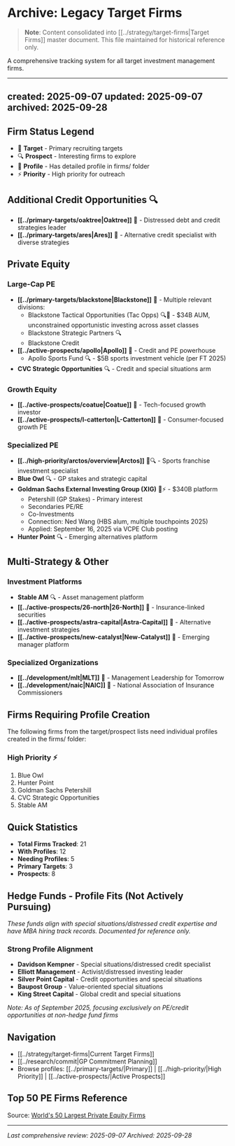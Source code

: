 # Archive: Legacy Target Firms

> **Note**: Content consolidated into [[../strategy/target-firms|Target Firms]] master document.
> This file maintained for historical reference only.

A comprehensive tracking system for all target investment management firms.

---
created: 2025-09-07
updated: 2025-09-07
archived: 2025-09-28
---

## Firm Status Legend
- 🎯 **Target** - Primary recruiting targets
- 🔍 **Prospect** - Interesting firms to explore
- 📁 **Profile** - Has detailed profile in firms/ folder
- ⚡ **Priority** - High priority for outreach

## Additional Credit Opportunities 🔍
- **[[../primary-targets/oaktree|Oaktree]]** 📁 - Distressed debt and credit strategies leader
- **[[../primary-targets/ares|Ares]]** 📁 - Alternative credit specialist with diverse strategies

## Private Equity

### Large-Cap PE
- **[[../primary-targets/blackstone|Blackstone]]** 📁 - Multiple relevant divisions:
  - Blackstone Tactical Opportunities (Tac Opps) 🔍🎯 - $34B AUM, unconstrained opportunistic investing across asset classes
  - Blackstone Strategic Partners 🔍
  - Blackstone Credit
- **[[../active-prospects/apollo|Apollo]]** 📁 - Credit and PE powerhouse
  - Apollo Sports Fund 🔍 - $5B sports investment vehicle (per FT 2025)
- **CVC Strategic Opportunities** 🔍 - Credit and special situations arm

### Growth Equity
- **[[../active-prospects/coatue|Coatue]]** 📁 - Tech-focused growth investor
- **[[../active-prospects/l-catterton|L-Catterton]]** 📁 - Consumer-focused growth PE

### Specialized PE
- **[[../high-priority/arctos/overview|Arctos]]** 📁🔍 - Sports franchise investment specialist
- **Blue Owl** 🔍 - GP stakes and strategic capital
- **Goldman Sachs External Investing Group (XIG)** 🎯⚡ - $340B platform
  - Petershill (GP Stakes) - Primary interest
  - Secondaries PE/RE
  - Co-Investments
  - Connection: Ned Wang (HBS alum, multiple touchpoints 2025)
  - Applied: September 16, 2025 via VCPE Club posting
- **Hunter Point** 🔍 - Emerging alternatives platform

## Multi-Strategy & Other

### Investment Platforms
- **Stable AM** 🔍 - Asset management platform
- **[[../active-prospects/26-north|26-North]]** 📁 - Insurance-linked securities
- **[[../active-prospects/astra-capital|Astra-Capital]]** 📁 - Alternative investment strategies
- **[[../active-prospects/new-catalyst|New-Catalyst]]** 📁 - Emerging manager platform

### Specialized Organizations
- **[[../development/mlt|MLT]]** 📁 - Management Leadership for Tomorrow
- **[[../development/naic|NAIC]]** 📁 - National Association of Insurance Commissioners

## Firms Requiring Profile Creation

The following firms from the target/prospect lists need individual profiles created in the firms/ folder:

### High Priority ⚡
1. Blue Owl
2. Hunter Point
3. Goldman Sachs Petershill
4. CVC Strategic Opportunities
5. Stable AM

## Quick Statistics
- **Total Firms Tracked**: 21
- **With Profiles**: 12
- **Needing Profiles**: 5
- **Primary Targets**: 3
- **Prospects**: 8

## Hedge Funds - Profile Fits (Not Actively Pursuing)

*These funds align with special situations/distressed credit expertise and have MBA hiring track records. Documented for reference only.*

### Strong Profile Alignment
- **Davidson Kempner** - Special situations/distressed credit specialist
- **Elliott Management** - Activist/distressed investing leader
- **Silver Point Capital** - Credit opportunities and special situations
- **Baupost Group** - Value-oriented special situations
- **King Street Capital** - Global credit and special situations

*Note: As of September 2025, focusing exclusively on PE/credit opportunities at non-hedge fund firms*

## Navigation
- [[../strategy/target-firms|Current Target Firms]]
- [[../research/commit|GP Commitment Planning]]
- Browse profiles: [[../primary-targets/|Primary]] | [[../high-priority/|High Priority]] | [[../active-prospects/|Active Prospects]]

## Top 50 PE Firms Reference
Source: [World's 50 Largest Private Equity Firms](https://www.visualcapitalist.com/worlds-50-largest-private-equity-firms/)

---

*Last comprehensive review: 2025-09-07*
*Archived: 2025-09-28*